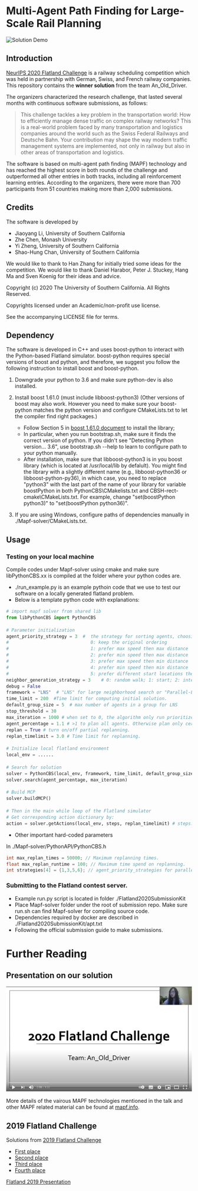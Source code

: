 # Multi-Agent Path Finding for Large-Scale Rail Planning

![Solution Demo](./solution.gif)

## Introduction

[NeurIPS 2020 Flatland Challenge](https://www.aicrowd.com/challenges/neurips-2020-flatland-challenge) 
is a railway scheduling competition which was held in partnership with German, Swiss, and French railway companies. 
This repository contains the **winner solution** from the team An_Old_Driver.

The organizers characterized the research challenge, that lasted several months with continuous software submissions,
as follows: 
>This challenge tackles a key problem in the transportation world: How to efficiently manage dense traffic 
on complex railway networks? This is a real-world problem faced by many transportation and logistics companies around 
the world such as the Swiss Federal Railways and Deutsche Bahn. Your contribution may shape the way modern traffic management
systems are implemented, not only in railway but also in other areas of transportation and logistics.

The software is based on multi-agent path finding (MAPF) technology and has reached the highest score in both rounds of the challenge and outperformed all other entries in both tracks, including all reinforcement learning entries. According to the organizers, there were more than 700 participants from 51 countries making more than 2,000 submissions. 


## Credits
The software is developed by
* Jiaoyang Li, University of Southern California
* Zhe Chen, Monash University
* Yi Zheng, University of Southern California
* Shao-Hung Chan, University of Southern California

We would like to thank to Han Zhang for initially tried some ideas for the competition. 
We would like to thank Daniel Harabor, Peter J. Stuckey, Hang Ma and Sven Koenig for their ideas and advice.

Copyright (c) 2020 The University of Southern California. All Rights Reserved.

Copyrights licensed under an Academic/non-profit use license.

See the accompanying LICENSE file for terms.


## Dependency

The software is developed in C++ and uses boost-python to interact with the Python-based Flatland simulator. 
boost-python requires special versions of boost and python, and therefore, 
we suggest you follow the following instruction to install boost and boost-python.

1. Downgrade your python to 3.6 and make sure python-dev is also installed.

2. Install boost 1.61.0 (must include libboost-python3) 
   (Other versions of boost may also work. However you need to make sure your boost-python matches the python version 
    and configure CMakeLists.txt to let the compiler find right packages.)
    * Follow Section 5 in [boost 1.61.0 document](https://www.boost.org/doc/libs/1_61_0/more/getting_started/unix-variants.html) to install the library;
    * In particular, when you run bootstrap.sh, make sure it finds the correct version of python. If you didn't see "Detecting Python version... 3.6", use bootstrap.sh --help to learn to configure path to your python manually.
    * After installation, make sure that libboost-python3 is in you boost library (which is located at /usr/local/lib by defalult). You might find the library with a slightly different name (e.g., libboost-python36 or libboost-python-py36), in which case, you need to replace "python3" with the last part of the name of your library for variable boostPython in both PythonCBS\CMakelists.txt and CBSH-rect-cmake\CMakeLists.txt. For example, change "set(boostPython python3)" to "set(boostPython python36)".
3. If you are using Windows, configure paths of dependencies manually in ./Mapf-solver/CMakeLists.txt.

## Usage

### Testing on your local machine
Compile codes under Mapf-solver using cmake and make sure libPythonCBS.xx is compiled at the folder where your python codes are.
* ./run_example.py is an example pythoin code that we use to test our software on a locally generated flatland problem.
* Below is a template python code with explanations:

```python
# import mapf solver from shared lib
from libPythonCBS import PythonCBS

# Parameter initialization
agent_priority_strategy = 3  #  the strategy for sorting agents, choosing a number between 0 and 5
#                               0: keep the original ordering
#                               1: prefer max speed then max distance
#                               2: prefer min speed then max distance
#                               3: prefer max speed then min distance
#                               4: prefer min speed then min distance
#                               5: prefer different start locations then max speed then max distance
neighbor_generation_strategy = 3    # 0: random walk; 1: start; 2: intersection; 3: adaptive; 4: iterative
debug = False
framework = "LNS"  # "LNS" for large neighborhood search or "Parallel-LNS" for parallel LNS.
time_limit = 200  #Time limit for computing initial solution.
default_group_size = 5  # max number of agents in a group for LNS
stop_threshold = 30
max_iteration = 1000 # when set to 0, the algorithm only run prioritized planning for initial solution.
agent_percentage = 1.1 # >1 to plan all agents. Otherwise plan only certain percentage of agents.
replan = True # turn on/off partial replanning.
replan_timelimit = 3.0 # Time limit for replanning.

# Initialize local flatland environment
local_env = ......

# Search for solution
solver = PythonCBS(local_env, framework, time_limit, default_group_size, debug, replan,stop_threshold,agent_priority_strategy,neighbor_generation_strategy)
solver.search(agent_percentage, max_iteration)

# Build MCP
solver.buildMCP()

# Then in the main while loop of the Flatland simulator
# Get corresponding action dictionary by:
action = solver.getActions(local_env, steps, replan_timelimit) # steps: current timestep
```


* Other important hard-coded parameters

In ./Mapf-solver/PythonAPI/PythonCBS.h
```c++
int max_replan_times = 50000; // Maximum replanning times.
float max_replan_runtime = 100; // Maximum time spend on replanning.
int strategies[4] = {1,3,5,6}; // agent_priority_strategies for parallel-lns.
```
### Submitting to the Flatland contest server.
* Example run.py script is located in folder ./Flatland2020SubmissionKit
* Place Mapf-solver folder under the root of submission repo. Make sure run.sh can find Mapf-solver for compiling source code.
* Dependencies required by docker are described in ./Flatland2020SubmissionKit/apt.txt 
* Following the official submission guide to make submissions.

<!---# Algorithm Overview

## MAPF Model
Here is a summary of the changes to the standard MAPF model:
* Agents do not appear on the map before they start to move and disappear from the map after reaching their goal locations.
* All agents have the same speed.
* The orientations of the agents are considered. In most cases (unless hitting a deadend), the agents cannot move backwards.
* Agents need to reach their goal locations before a given max timestep. 
* Agents may meet malfunction during plan execuatation.

## Framework 1: LNS
We use Large Neighbourhood Search (LNS) as the framwork. 

```c++
A = [a1, a2, ...];  // unplanned agents
A = sort(A);  // sort the agents by some heuristics (e.g., speed, distance to the goal location)
P = PrioritizedPlanning(A); // get initial paths by PP
while(not timeout and m <= num_of_agents) {
    A' = a subset of agents in A;
    old_paths = paths of A' in P;
    remove old_paths from P;
    paths = replan paths for agents in A' by viewing paths in P as dynamic obstabcles;
    if (paths are better than old_paths)
        add paths to P;
    else
        add old_paths to P;
}
```

### Different stratefies for the neighborhood search

#### Strategy 1: random walk
We select a bottleneck agent and let it perform a random walk on "improving moves" until it conflicts with m-1 agents.
Together with the bottle neck agent, we replan the paths of the m agents by CBS.
```c++
a = the agent with max cost increment in A but not in tabu_list;
update tabu_list;
conflicting_agents = randomWalk(a, m - 1); // let agent a perform a random walk (starting from a random timestep on its path) until it conflicts with m - 1 agents
A' = {a} + conflicting_agents;
old_paths = paths of A' in P;
remove old_paths from P;
T = min(remaining_runtime, 10s);
paths = CBS(A', T, P);  // try to find collision-free paths for agents in a that do not collide with any path in P by CBS with a time limit of T 
if(paths are found) {
    add paths to P;
    m += 1;
} else {
    add old_paths to P;
    m -= 1;
}
```

#### Strategy 2: start location
We randomly select a start location and collect the agents who start from there.
We sort the agents in decreasing order of their cost increments (breaking ties randomly) and replan their paths by prioritized planning.
 ```c++
x = a random start location;
A' = agents who start at location x;
A' = sort(A'); // sort the agents in decreasing order of their cost increments
old_paths = paths of A' in P;
remove old_paths from P;
paths = PrioritizedPlanning(A); // get initial paths by PP
if (paths are better than old_paths)
    add paths to P;
else
    add old_paths to P;
 ```

#### Strategy 3: intersection
We randomly select an intersection and collect the agents who has visited there.
We sort the agents randomly and replan their paths by prioritized planning.
 ```c++
x = a random inersection location;
A' = agents who has visited x;
A' = random_shuffle(A');
old_paths = paths of A' in P;
remove old_paths from P;
paths = PrioritizedPlanning(A); // get initial paths by PP
if (paths are better than old_paths)
    add paths to P;
else
    add old_paths to P;
 ```


## Framework 2: CPR

The idea is borrowed from Complete Path Reservation (CPR) from one of the last year's 
[solution](https://eprints.hsr.ch/855/1/Masterarbeit_Waelter_Jonas.pdf).
The idea is that we dynamically assign directions to the edges on the graph so that, 
at any timestep, for every pair of neighboring locations v and u, we only allow agents to move in one direction, 
i.e., either from v to u or from u to v.
If we ask all agents to follow their shortest paths on this modified directed graph, it is guaranteed that 
all agents that have paths to their goal locations on the directed graph 
can reach their goal locations without deadlocks.

We use a matrix ``highways'' of size (map-size * map-size) to represent the directions of the edges. 
At any timestep, for any pair of locations u and v, highways[u][v] + highways[v][u] = 0.
- highways[u][v] = k > 0 means that there are currently k agents that *want to* move from u to v. 
  Future agents can also move from u to v.
- highways[u][v] = -k < 0 means that there are currently k agents that *want to* move from v to u. 
  So future agents cannot move from u to v.
- highways[u][v] = 0 means that there are no agents that *want to* move from u to v or v to u. 
  So the next agent can move either from u to v or v to u.
  
We update highways whenever we plan a path for an agent and whenever an agent moves.
- If a new planned path traverses edge (u, v), then highways[u][v]++ and highways[v][u]--.
- If an agent moves from u to v at the current timestep, then highways[u][v]-- and highways[v][u]++,
  i.e., the agent has already used this edge, so it can release its reservation in highways.
  
When we plan path for an agent, we can only use edges (u, v) that satisfy highways[u][v] >= 0. 

We show the pseudo-codes below.

### Initial Planning
```c++
A = [a1, a2, ..., am];  // unplanned agents
P = {};  // planned paths
A = sort(A);  // sort the agents by some heuristics
highways = a (map-size * map-size) zero matrix; // the directions of the edges
for (a in A) {
    path = A*(a, highways);  // find a shortest path by A* that only uses edges (u, v) that satisfy highway[u][v] >= 0
    if(path is found) {
        for ((u,v) in path) { // update highways
            highways[u][v]++;
            highways[v][u]--;
        }
        Add path to P;
        Remove a from A;
    }
}
```

### Replanning at every timestep during execution
agent_steps is intialized as a zero vector of length m (m is the number of agents) at timestep 0. 
It represents the number of steps each agent has already taken along its path.

```c++
/* Update agent_steps and highways */
currs = locations of all agents at the current timestep;
prevs = locations of all agents at the previous timestep;
replan = false;
for (i = 1; i < m; i ++) {  // m is the number of agents
    if (currs[i] != prevs[i]) {  // agent i moves from prevs[i] to currs[i]       
        agent_steps[i]++;
        highways[prevs[i]][currs[i]]--;
        highways[currs[i]][prevs[i]]++;       
        if (highways[prevs[i]][currs[i]] == 0) {
            replan = true;
        }
    }
}

/* replan if necessary*/
if (replan) {
    for (a in A) {
        path = A*(a, highways);  // find a shortest path by A* that only uses edges (u, v) that satisfy highway[u][v] >= 0
        if(path is found) {
            for ((u,v) in path) { // update highways
                highways[u][v]++;
                highways[v][u]--;
            }
            Add path to P;
            Remove a from A;
        }        
    }
}

/* generate the next location that each agent needs to go */
togo = vector(m, nullptr);
for (i = 1; i < m; i ++) {
    p = the path of agent ai in P;
    if (p exists and agent ai has not reach its goal location) {
        togo[i] = p[agent_steps[i] + 1];
    }
}
return togo;
```




# Past Winner Solutions

Here are some material about the winner solutions of last year.


| Team | Initial planning | Replanning | Success rate in the final round |
| --- | --- | --- | --- |
|First place| Prioritized planning (max-speed agent first, breaking ties randomly) with multiple runs | MCP + prioritized planning   | 99% |
|[Second place](https://docs.google.com/presentation/d/12bbp7MwoB0S7FaTYI4QOAKMoijf_f4em64VkoUtdwts/edit#slide=id.g6dde6a5360_0_1)| Prioritized planning  (max-speed agent first, breaking ties by preferring min-distance agent) | MCP | 96% |
|[Third place](https://github.com/vetand/FlatlandChallenge2019/blob/master/Approach_description.pdf)| Prioritized planning  (max-speed agent first) | Replan the delayed agent by viewing it as the lowest-priority agent | 95% |
|[Fourth place](https://eprints.hsr.ch/855/1/Masterarbeit_Waelter_Jonas.pdf)| Prioritized planning (max-distance agent first) | Complete Path Reservation (CPR) or reinforcement learning| 79% |
|Fifth place| Reinforcement learning | Reinforcement learning | 55% |

There are also some [presentations](https://www.youtube.com/watch?v=rGzXsOC7qXg) available online.>
-->

# Further Reading

## Presentation on our solution
[![Solution Talk](video_cover.png)](https://www.youtube.com/watch?v=pNbFDVXkHQ0)

More details of the vairous MAPF technologies mentioned in the talk and other MAPF related material can be found at [mapf.info](http://mapf.info/).

## 2019 Flatland Challenge
Solutions from [2019 Flatland Challenge](https://www.aicrowd.com/challenges/flatland-challenge)
* [First place](https://www.aicrowd.com/blogs/flatland-mugurel)
* [Second place](https://docs.google.com/presentation/d/12bbp7MwoB0S7FaTYI4QOAKMoijf_f4em64VkoUtdwts/edit#slide=id.g6dde6a5360_0_1)
* [Third place](https://github.com/vetand/FlatlandChallenge2019/blob/master/Approach_description.pdf)
* [Fourth place](https://eprints.hsr.ch/855/1/Masterarbeit_Waelter_Jonas.pdf)

[Flatland 2019 Presentation](https://www.youtube.com/watch?v=rGzXsOC7qXg)
